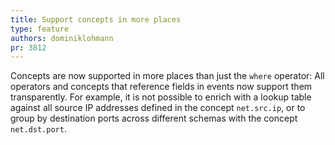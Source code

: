 ```yaml
---
title: Support concepts in more places
type: feature
authors: dominiklohmann
pr: 3812
---
```


Concepts are now supported in more places than just the `where` operator: All
operators and concepts that reference fields in events now support them
transparently. For example, it is not possible to enrich with a lookup table
against all source IP addresses defined in the concept `net.src.ip`, or to group
by destination ports across different schemas with the concept `net.dst.port`.
